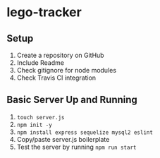 # lego-tracker


## Setup

1. Create a repository on GitHub
2. Include Readme
3. Check gitignore for node modules
4. Check Travis CI integration

## Basic Server Up and Running

1. ```touch server.js```
2. ```npm init -y```
3. ```npm install express sequelize mysql2 eslint```
4. Copy/paste server.js boilerplate
5. Test the server by running ```npm run start```
